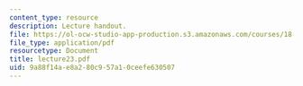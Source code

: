 ```yaml
---
content_type: resource
description: Lecture handout.
file: https://ol-ocw-studio-app-production.s3.amazonaws.com/courses/18-330-introduction-to-numerical-analysis-spring-2004/9a88f14ae8a280c957a10ceefe630507_lecture23.pdf
file_type: application/pdf
resourcetype: Document
title: lecture23.pdf
uid: 9a88f14a-e8a2-80c9-57a1-0ceefe630507
---
```

